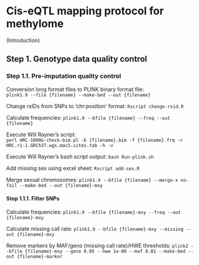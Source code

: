 # Cis-eQTL mapping protocol for methylome

(Introduction)

## Step 1. Genotype data quality control 

### Step 1.1. Pre-imputation quality control

Conversion long format files to PLINK binary format file: \
`plink1.9 --file {filename} --make-bed --out {filename}`

Change rsIDs from SNPs to ‘chr:position’ format: 
`Rscript change-rsid.R`

Calculate frequencies: 
`plink1.9 --bfile {filename} --freq --out {filename}`

Execute Will Rayner’s script:   
`perl HRC-1000G-check-bim.pl -b {filename}.bim -f {filename}.frq -r HRC.r1-1.GRCh37.wgs.mac5.sites.tab -h -v`

Execute Will Rayner’s bash script output: 
`bash Run-plink.sh`

Add missing sex using excel sheet:
`Rscript add-sex.R`

Merge sexual chromosomes: 
`plink1.9 --bfile {filename} --merge-x no-fail --make-bed --out {filename}-mxy`



#### Step 1.1.1. Filter SNPs

Calculate frequencies: 
`plink1.9 --bfile {filename}-mxy --freq --out {filename}-mxy`

Calculate missing call rate: 
`plink1.9 --bfile {filename}-mxy --missing --out {filename}-mxy`

Remove markers by MAF/geno (missing call rate)/HWE thresholds: 
`plink2 --bfile {filename}-mxy --geno 0.05 --hwe 1e-06 --maf 0.01 --make-bed --out {filename}-marker`



